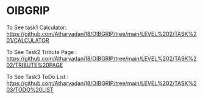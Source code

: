 # OIBGRIP


To See task1 Calculator: https://github.com/Atharvadani18/OIBGRIP/tree/main/LEVEL%202/TASK%201/CALCULATOR

To See Task2 Tribute Page : https://github.com/Atharvadani18/OIBGRIP/tree/main/LEVEL%202/TASK%202/TRIBUTE%20PAGE

To See Task3 ToDo List : https://github.com/Atharvadani18/OIBGRIP/tree/main/LEVEL%202/TASK%203/TODO%20LIST

